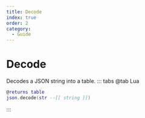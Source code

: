 ```yaml
---
title: Decode
index: true
order: 2
category:
  - Guide
---
```


# Decode
Decodes a JSON string into a table.
::: tabs
@tab Lua
```lua
@returns table
json.decode(str --[[ string ]])
```

:::